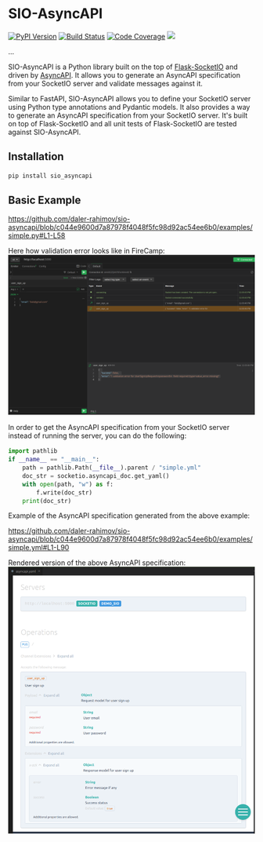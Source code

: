 SIO-AsyncAPI
============

[![PyPI Version][pypi-image]][pypi-url]
[![Build Status][build-image]][build-url]
[![Code Coverage][coverage-image]][coverage-url]
[![][versions-image]][versions-url]

...

<!-- Badges: -->

[pypi-image]: https://img.shields.io/pypi/v/sio_asyncapi
[pypi-url]: https://pypi.org/project/sio_asyncapi/
[build-image]: https://github.com/daler-rahimov/sio-asyncapi/actions/workflows/python-package.yml/badge.svg
[build-url]: https://github.com/daler-rahimov/sio-asyncapi/actions/workflows/python-package.yml
[coverage-image]: https://codecov.io/gh/daler-rahimov/sio-asyncapi/branch/develop/graph/badge.svg
[coverage-url]: https://app.codecov.io/gh/daler-rahimov/sio-asyncapi
[versions-image]: https://img.shields.io/pypi/pyversions/sio_asyncapi/
[versions-url]: https://pypi.org/project/sio_asyncapi/


SIO-AsyncAPI is a Python library built on the top of [Flask-SocketIO](https://flask-socketio.readthedocs.io/) and driven by [AsyncAPI](https://www.asyncapi.com/). It allows you to generate an AsyncAPI specification from your SocketIO server and validate messages against it.

Similar to FastAPI, SIO-AsyncAPI allows you to define your SocketIO server using Python type annotations and Pydantic models. It also provides a way to generate an AsyncAPI specification from your SocketIO server. It's built on top of Flask-SocketIO and all unit tests of Flask-SocketIO are tested against SIO-AsyncAPI.

## Installation

```bash
pip install sio_asyncapi
```

## Basic Example

https://github.com/daler-rahimov/sio-asyncapi/blob/c044e9600d7a87978f4048f5fc98d92ac54ee6b0/examples/simple.py#L1-L58

Here how validation error looks like in FireCamp:
![](doc/assets/20221218230628.png)

In order to get the AsyncAPI specification from your SocketIO server instead of running the server, you can do the following:
```python
import pathlib
if __name__ == "__main__":
    path = pathlib.Path(__file__).parent / "simple.yml"
    doc_str = socketio.asyncapi_doc.get_yaml()
    with open(path, "w") as f:
        f.write(doc_str)
    print(doc_str)

```
Example of the AsyncAPI specification generated from the above example:

https://github.com/daler-rahimov/sio-asyncapi/blob/c044e9600d7a87978f4048f5fc98d92ac54ee6b0/examples/simple.yml#L1-L90


Rendered version of the above AsyncAPI specification:
![](doc/assets/20221218231640.png)
